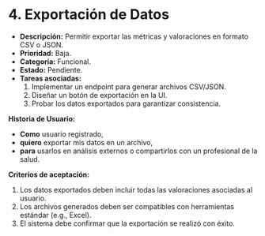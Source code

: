 # **4. Exportación de Datos**

- **Descripción:** Permitir exportar las métricas y valoraciones en formato CSV o JSON.
- **Prioridad:** Baja.
- **Categoría:** Funcional.
- **Estado:** Pendiente.
- **Tareas asociadas:**
  1. Implementar un endpoint para generar archivos CSV/JSON.
  2. Diseñar un botón de exportación en la UI.
  3. Probar los datos exportados para garantizar consistencia.

**Historia de Usuario:**

- **Como** usuario registrado, 
- **quiero** exportar mis datos en un archivo, 
- **para** usarlos en análisis externos o compartirlos con un profesional de la salud.

**Criterios de aceptación:**

1. Los datos exportados deben incluir todas las valoraciones asociadas al usuario.
2. Los archivos generados deben ser compatibles con herramientas estándar (e.g., Excel).
3. El sistema debe confirmar que la exportación se realizó con éxito.
